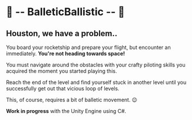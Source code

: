 # 🚀 -- BalleticBallistic -- 🚀

## Houston, we have a problem..

You board your rocketship and prepare your flight, but encounter an immediately.
**You're not heading towards space!**

You must navigate around the obstacles with your crafty piloting skills you acquired the moment you started playing this. 

Reach the end of the level and find yourself stuck in another level until you successfully get out that vicious loop of levels.

This, of course, requires a bit of balletic movement. 😉

**Work in progress** with the Unity Engine using C#. 

